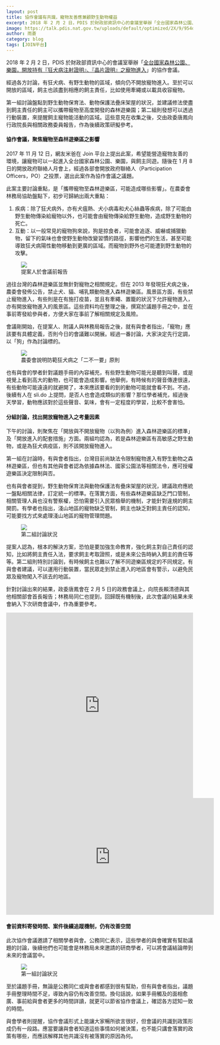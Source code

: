 ```yaml
---
layout: post
title: 協作會議有共識，寵物友善應兼顧野生動物權益
excerpt: 2018 年 2 月 2 日，PDIS 於財政部資訊中心的會議室舉辦「全台國家森林公園、樂園，開放持有『狂犬病注射證明』、『晶片證明』之寵物進入」的協作會議。經過各方討論，有狂犬病、有野生動物的區域，傾向仍不開放寵物進入。至於可以開放的區域，飼主也該盡到相應的飼主責任，比如使用牽繩或以載具收容寵物。
image: https://talk.pdis.nat.gov.tw/uploads/default/optimized/2X/9/954d4aecd1a85249ee0788026c210391cd9c2cd6_1_690x388.JPG
author: 雨蒼
category: blog
tags: [JOIN平台]
---
```


2018 年 2 月 2 日，PDIS 於財政部資訊中心的會議室舉辦「[全台國家森林公園、樂園，開放持有『狂犬病注射證明』、『晶片證明』之寵物進入](https://join.gov.tw/idea/detail/9404b408-88c7-4673-b889-6eddd949827e)」的協作會議。

經過各方討論，有狂犬病、有野生動物的區域，傾向仍不開放寵物進入。至於可以開放的區域，飼主也該盡到相應的飼主責任，比如使用牽繩或以載具收容寵物。

第一組討論盤點到野生動物保育法、動物保護法疊床架屋的狀況，並建議修法使盡到飼主責任的飼主可以攜帶寵物至高度開發的森林遊樂園；第二組則發想可以透過行動裝置，來提醒飼主寵物能活動的區域。這些意見在收集之後，交由政委唐鳳向行政院長與相關政務委員報告，作為後續政策研擬參考。

#### 協作會議，聚焦寵物至森林遊樂區之影響

2017 年 11 月 12 日，網友米爸在 Join 平台上提出此案，希望能營造寵物友善的環境，讓寵物可以一起進入全台國家森林公園、樂園，與飼主同遊。隨後在 1 月 8 日的開放政府聯絡人月會上，經過各部會開放政府聯絡人（Participation Officers，PO）之投票，選出此案作為協作會議之議題。

此案主要討論重點，是「攜帶寵物至森林遊樂區，可能造成哪些影響」。在農委會林務局協助盤點下，初步可歸納出兩大重點：

1. 疾病：除了狂犬病外，亦有犬瘟熱、犬小病毒和犬心絲蟲等疾病，除了可能由野生動物傳染給寵物以外，也可能會由寵物傳染給野生動物，造成野生動物的死亡。
2. 互動：以一般常見的寵物狗來說，狗是掠食者，可能會追逐、威嚇或捕獵動物，留下的氣味也會使野生動物改變習慣的路徑，影響他們的生活，甚至可能導致狂犬病陽性動物移動到更廣的區域。而寵物到野外也可能遭到野生動物的攻擊。

<figure>
  <img src="https://talk.pdis.nat.gov.tw/uploads/default/optimized/2X/9/954d4aecd1a85249ee0788026c210391cd9c2cd6_1_690x388.JPG">
  <figcaption>提案人於會議前報告</figcaption>
</figure>

過往台灣的森林遊樂區並無針對寵物之相關規定。但在 2013 年發現狂犬病之後，農委會發佈公告，禁止犬、貓、哺乳類動物進入森林遊樂區。風景區方面，有些禁止寵物進入，有些則是在有施打疫苗，並且有牽繩、置籠的狀況下允許寵物進入，亦有開放寵物進入的風景區。這些資料均在整理之後，撰寫於議題手冊之中，並在事前寄發給參與者，方便大家在事前了解相關規定及風險。

會議剛開始，在提案人、附議人與林務局報告之後，就有與會者指出，「寵物」應該要有具體定義，否則今日的會議難以開展。經過一番討論，大家決定先行定調，以「狗」作為討論標的。

<figure>
  <img src="https://talk.pdis.nat.gov.tw/uploads/default/optimized/2X/c/cf98fcc54a3985e4bba4e3af69564106d52fa460_1_690x388.JPG">
  <figcaption>農委會說明防範狂犬病之「二不一要」原則</figcaption>
</figure>

也有與會的學者針對議題手冊的內容補充，有些野生動物可能光是聽到叫聲，或是視覺上看到高大的動物，也可能會造成影響。他舉例，有時候有的聲音傳達很遠，有些動物可能遠遠的就避開了，本來應該要看的到的動物可能就會看不到。不過，後續有人在 sli.do 上提問，是否人也會造成類似的影響？那位學者補充，經過後天學習，動物應該對於這些聲音、氣味，會有一定程度的學習，比較不會害怕。

#### 分組討論，找出開放寵物進入之考量因素

下午的討論，則聚焦在「開放與不開放寵物（以狗為例）進入森林遊樂區的標準」及「開放進入的配套措施」方面。兩組均認為，若是森林遊樂區有高敏感之野生動物，或是為狂犬病疫區，則不該開放寵物進入。

第一組在討論時，有與會者指出，台灣目前尚缺法令限制寵物進入有野生動物之森林遊樂區，但也有其他與會者認為依據森林法、國家公園法等相關法令，應可授權遊樂區決定限制與否。

也有與會者提到，野生動物保育法與動物保護法有疊床架屋的狀況，建議政府應統一盤點相關法律，訂定統一的標準。在落實方面，有些森林遊樂區缺乏門口管制，相關管理人員也沒有警察權，恐怕需要引入民眾檢舉的機制，才能針對違規的飼主開罰。有學者也指出，淺山地區的寵物缺乏管制，飼主也缺乏對飼主責任的認知，可能要找方式來處理淺山地區的寵物管理問題。

<figure>
  <img src="https://talk.pdis.nat.gov.tw/uploads/default/optimized/2X/7/7858fc6c3ed4d3694ee1e444613f340fc5ac8f1e_1_690x388.JPG">
  <figcaption>第二組討論狀況</figcaption>
</figure>

提案人認為，根本的解決方案，恐怕是要加強生命教育，強化飼主對自己責任的認知，比如將飼主責任入法，要求飼主考取證照，或是未來公告時納入飼主的責任等等。第二組則特別討論到，有時候飼主也難以了解不同遊樂區規定的不同規定。有與會者建議，可以運用行動裝置，當民眾走到禁止進入的地區會有警示，以避免民眾及寵物闖入不該去的地區。

針對討論出來的結果，政委唐鳳會在 2 月 5 日的政務會議上，向院長賴清德與其他相關部會首長報告；林務局同仁也提到，回歸既有機制後，此次會議的結果未來會納入下次研商會議中，作為重要參考。

<iframe width="100%" height="500" title="realtimeboard" src="https://realtimeboard.com/app/embed/o9J_kziQsdY=/?&pres=1" frameborder="0" scrolling="no" allowfullscreen></iframe>

<iframe width="560" height="315" src="https://www.youtube.com/embed/Vp5fU83kmrE" frameborder="0" allowfullscreen></iframe>

#### 會前資料寄發時間、案件後續追蹤機制，仍有改善空間

此次協作會議邀請了相關學者與會。公務同仁表示，這些學者的與會確實有幫助議題的討論，後續他們也可能會是林務局未來邀請的研商學者，可以將會議結論帶到未來的會議當中。

<figure>
  <img src="https://talk.pdis.nat.gov.tw/uploads/default/optimized/2X/8/8417457b7c57537102191f5d4669014959401bb7_1_690x388.JPG">
  <figcaption>第一組討論狀況</figcaption>
</figure>

至於議題手冊，無論是公務同仁或與會者都感到很有幫助，但有與會者指出，議題手冊整理時間不足，導致內容仍有改善空間。換句話說，如果手冊觸及的面相愈廣、事前給與會者更多的時間詳讀，就更可以節省協作會議上，確認各方認知一致的時間。

與會學者則提醒，協作會議形式上能讓大家暢所欲言很好，但會議的共識到政策形成仍有一段路。應當要讓與會者知道這些事情如何被決策，也不能只講會落實的政策有哪些，而應該解釋其他共識沒有被落實的原因為何。
